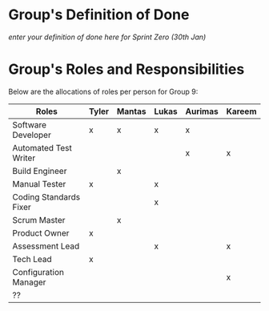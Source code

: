 # Group's Definition of Done

_enter your definition of done here for Sprint Zero (30th Jan)_

# Group's Roles and Responsibilities

Below are the allocations of roles per person for Group 9:

| Roles                    | Tyler   | Mantas  | Lukas   | Aurimas   | Kareem   |
| ------------------------ | ---------- | ---------- | ---------- | ---------- | ---------- |
| Software Developer       | x          | x          | x          | x          |            |
| Automated Test Writer    |            |            |            | x          | x          |
| Build Engineer           |            | x          |            |            |            |
| Manual Tester            | x          |            | x          |            |            |
| Coding Standards Fixer   |            |            | x          |            |            |
| Scrum Master             |            | x          |            |            |            |
| Product Owner            | x          |            |            |            |            |
| Assessment Lead          |            |            | x          |            | x          |
| Tech Lead                | x          |            |            |            |            |
| Configuration Manager    |            |            |            |            | x          |
| ??                       |            |            |            |            |            |
#